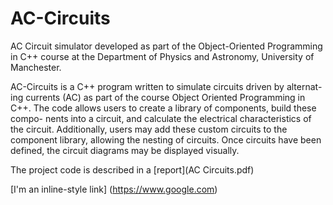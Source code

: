 # AC-Circuits
AC Circuit simulator developed as part of the Object-Oriented Programming in C++ course at the Department of Physics and Astronomy, University of Manchester.

AC-Circuits is a C++ program written to simulate circuits driven by alternat- ing currents (AC) as part of the course Object Oriented Programming in C++. 
The code allows users to create a library of components, build these compo- nents into a circuit, and calculate the electrical characteristics of the circuit. 
Additionally, users may add these custom circuits to the component library, allowing the nesting of circuits. Once circuits have been defined, the circuit diagrams may be displayed visually.

The project code is described in a [report](AC Circuits.pdf)

[I'm an inline-style link] (https://www.google.com)
